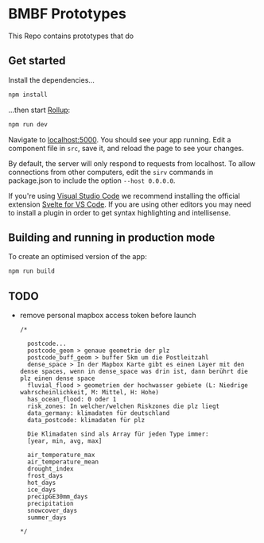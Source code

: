 # BMBF Prototypes

This Repo contains prototypes that do

## Get started

Install the dependencies...

```bash
npm install
```

...then start [Rollup](https://rollupjs.org):

```bash
npm run dev
```

Navigate to [localhost:5000](http://localhost:5000). You should see your app running. Edit a component file in `src`, save it, and reload the page to see your changes.

By default, the server will only respond to requests from localhost. To allow connections from other computers, edit the `sirv` commands in package.json to include the option `--host 0.0.0.0`.

If you're using [Visual Studio Code](https://code.visualstudio.com/) we recommend installing the official extension [Svelte for VS Code](https://marketplace.visualstudio.com/items?itemName=svelte.svelte-vscode). If you are using other editors you may need to install a plugin in order to get syntax highlighting and intellisense.

## Building and running in production mode

To create an optimised version of the app:

```bash
npm run build
```

## TODO

- remove personal mapbox access token before launch

      /*

        postcode...
        postcode_geom > genaue geometrie der plz
        postcode_buff_geom > buffer 5km um die Postleitzahl
        dense_space > In der Mapbox Karte gibt es einen Layer mit den dense spaces, wenn in dense_space was drin ist, dann berührt die plz einen dense space
        fluvial_flood > geometrien der hochwasser gebiete (L: Niedrige wahrscheinlichkeit, M: Mittel, H: Hohe)
        has_ocean_flood: 0 oder 1
        risk_zones: In welcher/welchen Riskzones die plz liegt
        data_germany: klimadaten für deutschland
        data_postcode: klimadaten für plz

        Die Klimadaten sind als Array für jeden Type immer:
        [year, min, avg, max]

        air_temperature_max
        air_temperature_mean
        drought_index
        frost_days
        hot_days
        ice_days
        precipGE30mm_days
        precipitation
        snowcover_days
        summer_days

      */
